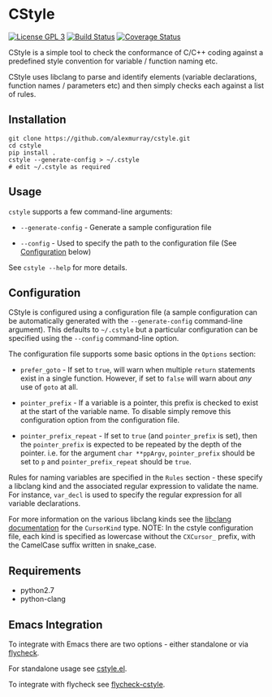 # CStyle

[![License GPL 3](https://img.shields.io/badge/license-GPL_3-green.svg)](http://www.gnu.org/licenses/gpl-3.0.txt)
[![Build Status](https://travis-ci.org/alexmurray/cstyle.svg?branch=master)](https://travis-ci.org/alexmurray/cstyle)
[![Coverage Status](https://coveralls.io/repos/github/alexmurray/cstyle/badge.svg?branch=master)](https://coveralls.io/github/alexmurray/cstyle?branch=master)

CStyle is a simple tool to check the conformance of C/C++ coding against a
predefined style convention for variable / function naming etc.

CStyle uses libclang to parse and identify elements (variable declarations,
function names / parameters etc) and then simply checks each against a list of
rules.

## Installation

    git clone https://github.com/alexmurray/cstyle.git
    cd cstyle
    pip install .
    cstyle --generate-config > ~/.cstyle
    # edit ~/.cstyle as required

## Usage

`cstyle` supports a few command-line arguments:

 * `--generate-config` - Generate a sample configuration file

 * `--config` - Used to specify the path to the configuration file (See [Configuration](#configuration) below)

See `cstyle --help` for more details.

## Configuration

CStyle is configured using a configuration file (a sample configuration can be
automatically generated with the `--generate-config` command-line
argument). This defaults to `~/.cstyle` but a particular configuration can be
specified using the `--config` command-line option.

The configuration file supports some basic options in the `Options` section:

 * `prefer_goto` - If set to `true`, will warn when multiple `return` statements
   exist in a single function. However, if set to `false` will warn about *any*
   use of `goto` at all.

 * `pointer_prefix` - If a variable is a pointer, this prefix is checked to
   exist at the start of the variable name. To disable simply remove this
   configuration option from the configuration file.

 * `pointer_prefix_repeat` - If set to `true` (and `pointer_prefix` is set),
   then the `pointer_prefix` is expected to be repeated by the depth of the
   pointer. i.e. for the argument `char **ppArgv`, `pointer_prefix` should be
   set to `p` and `pointer_prefix_repeat` should be `true`.

Rules for naming variables are specified in the `Rules` section - these specify
a libclang kind and the associated regular expression to validate the name. For
instance, `var_decl` is used to specify the regular expression for all variable
declarations.

For more information on the various libclang kinds see the
[libclang documentation](http://clang.llvm.org/doxygen/group__CINDEX.html#gaaccc432245b4cd9f2d470913f9ef0013)
for the `CursorKind` type. NOTE: In the cstyle configuration file, each kind is
specified as lowercase without the `CXCursor_` prefix, with the CamelCase suffix
written in snake_case.

## Requirements

* python2.7
* python-clang

## Emacs Integration

To integrate with Emacs there are two options - either standalone or via [flycheck](http://flycheck.org).

For standalone usage see [cstyle.el](https://github.com/alexmurray/cstyle.el).

To integrate with flycheck see [flycheck-cstyle](https://github.com/alexmurray/flycheck-cstyle).
